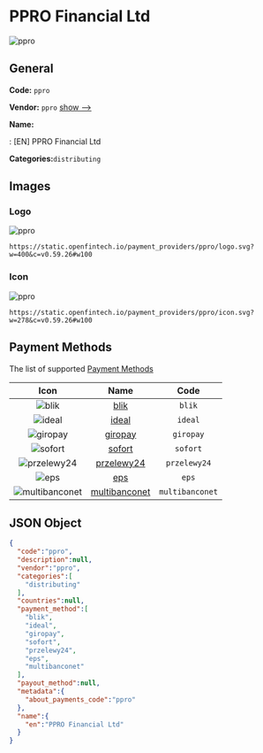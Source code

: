 
# PPRO Financial Ltd 
![ppro](https://static.openfintech.io/payment_providers/ppro/logo.svg?w=400&c=v0.59.26#w100)  

## General 
 
**Code:** `ppro` 
 
**Vendor:** `ppro` [show -->](/vendors/ppro/) 
 
**Name:** 
 
:	[EN] PPRO Financial Ltd 
 
**Categories:**`distributing` 
 

## Images 

### Logo 
 
![ppro](https://static.openfintech.io/payment_providers/ppro/logo.svg?w=400&c=v0.59.26#w100)  

```
https://static.openfintech.io/payment_providers/ppro/logo.svg?w=400&c=v0.59.26#w100
```  

### Icon 
 
![ppro](https://static.openfintech.io/payment_providers/ppro/icon.svg?w=278&c=v0.59.26#w100)  

```
https://static.openfintech.io/payment_providers/ppro/icon.svg?w=278&c=v0.59.26#w100
```  

## Payment Methods 
 
The list of supported [Payment Methods](/payment-methods/) 

|Icon|Name|Code| 
|:---:|:---:|:---:| 
|![blik](https://static.openfintech.io/payment_methods/blik/icon.png?w=278&c=v0.59.26#w100) |[blik](/payment-methods/blik/)|`blik`| 
|![ideal](https://static.openfintech.io/payment_methods/ideal/icon.svg?w=278&c=v0.59.26#w100) |[ideal](/payment-methods/ideal/)|`ideal`| 
|![giropay](https://static.openfintech.io/payment_methods/giropay/icon.svg?w=278&c=v0.59.26#w100) |[giropay](/payment-methods/giropay/)|`giropay`| 
|![sofort](https://static.openfintech.io/payment_methods/sofort/icon.svg?w=278&c=v0.59.26#w100) |[sofort](/payment-methods/sofort/)|`sofort`| 
|![przelewy24](https://static.openfintech.io/payment_methods/przelewy24/icon.png?w=278&c=v0.59.26#w100) |[przelewy24](/payment-methods/przelewy24/)|`przelewy24`| 
|![eps](https://static.openfintech.io/payment_methods/eps/icon.png?w=278&c=v0.59.26#w100) |[eps](/payment-methods/eps/)|`eps`| 
|![multibanconet](https://static.openfintech.io/payment_methods/multibanconet/icon.png?w=278&c=v0.59.26#w100) |[multibanconet](/payment-methods/multibanconet/)|`multibanconet`| 
 

## JSON Object 

```json
{
  "code":"ppro",
  "description":null,
  "vendor":"ppro",
  "categories":[
    "distributing"
  ],
  "countries":null,
  "payment_method":[
    "blik",
    "ideal",
    "giropay",
    "sofort",
    "przelewy24",
    "eps",
    "multibanconet"
  ],
  "payout_method":null,
  "metadata":{
    "about_payments_code":"ppro"
  },
  "name":{
    "en":"PPRO Financial Ltd"
  }
}
```  
